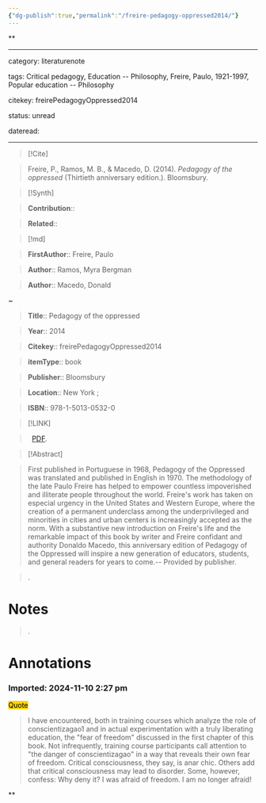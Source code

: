 ```yaml
---
{"dg-publish":true,"permalink":"/freire-pedagogy-oppressed2014/"}
---
```


**

---

category: literaturenote

tags: Critical pedagogy, Education -- Philosophy, Freire, Paulo, 1921-1997, Popular education -- Philosophy

citekey: freirePedagogyOppressed2014

status: unread

dateread:

---

  

> [!Cite]

> Freire, P., Ramos, M. B., & Macedo, D. (2014). _Pedagogy of the oppressed_ (Thirtieth anniversary edition.). Bloomsbury.

  

>[!Synth]

>**Contribution**::

>

>**Related**:: 

>

  

>[!md]

> **FirstAuthor**:: Freire, Paulo 

> **Author**:: Ramos, Myra Bergman 

> **Author**:: Macedo, Donald 

~   

> **Title**:: Pedagogy of the oppressed 

> **Year**:: 2014  

> **Citekey**:: freirePedagogyOppressed2014 

> **itemType**:: book 

> **Publisher**:: Bloomsbury 

> **Location**:: New York ; 

> **ISBN**:: 978-1-5013-0532-0   

  

> [!LINK]

>

>  [PDF](file://C:\Users\Gwynne\Zotero\storage\CKIZN8VE\Freire%20et%20al.%20-%202014%20-%20Pedagogy%20of%20the%20oppressed.pdf).

  

> [!Abstract]

>

> First published in Portuguese in 1968, Pedagogy of the Oppressed was translated and published in English in 1970. The methodology of the late Paulo Freire has helped to empower countless impoverished and illiterate people throughout the world. Freire's work has taken on especial urgency in the United States and Western Europe, where the creation of a permanent underclass among the underprivileged and minorities in cities and urban centers is increasingly accepted as the norm. With a substantive new introduction on Freire's life and the remarkable impact of this book by writer and Freire confidant and authority Donaldo Macedo, this anniversary edition of Pedagogy of the Oppressed will inspire a new generation of educators, students, and general readers for years to come.-- Provided by publisher.

>.

>

# Notes

>.

  
  

# Annotations





  

### Imported: 2024-11-10 2:27 pm

  
  



<mark style="background-color: #ffd400">Quote</mark>

> I have encountered, both in training courses which analyze the role of conscientizagao1 and in actual experimentation with a truly liberating education, the "fear of freedom" discussed in the first chapter of this book. Not infrequently, training course participants call attention to "the danger of conscientizagao" in a way that reveals their own fear of freedom. Critical consciousness, they say, is anar chic. Others add that critical consciousness may lead to disorder. Some, however, confess: Why deny it? I was afraid of freedom. I am no longer afraid!







**


